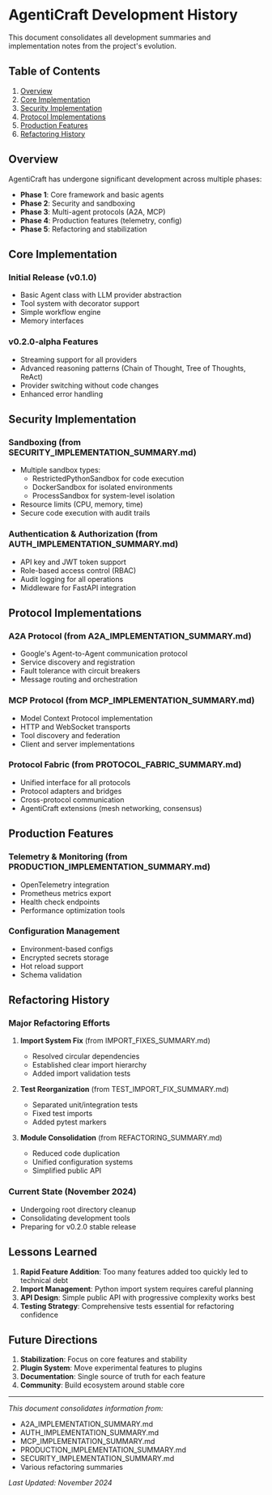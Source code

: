 # AgentiCraft Development History

This document consolidates all development summaries and implementation notes from the project's evolution.

## Table of Contents

1. [Overview](#overview)
2. [Core Implementation](#core-implementation)
3. [Security Implementation](#security-implementation)
4. [Protocol Implementations](#protocol-implementations)
5. [Production Features](#production-features)
6. [Refactoring History](#refactoring-history)

## Overview

AgentiCraft has undergone significant development across multiple phases:

- **Phase 1**: Core framework and basic agents
- **Phase 2**: Security and sandboxing
- **Phase 3**: Multi-agent protocols (A2A, MCP)
- **Phase 4**: Production features (telemetry, config)
- **Phase 5**: Refactoring and stabilization

## Core Implementation

### Initial Release (v0.1.0)
- Basic Agent class with LLM provider abstraction
- Tool system with decorator support
- Simple workflow engine
- Memory interfaces

### v0.2.0-alpha Features
- Streaming support for all providers
- Advanced reasoning patterns (Chain of Thought, Tree of Thoughts, ReAct)
- Provider switching without code changes
- Enhanced error handling

## Security Implementation

### Sandboxing (from SECURITY_IMPLEMENTATION_SUMMARY.md)
- Multiple sandbox types:
  - RestrictedPythonSandbox for code execution
  - DockerSandbox for isolated environments
  - ProcessSandbox for system-level isolation
- Resource limits (CPU, memory, time)
- Secure code execution with audit trails

### Authentication & Authorization (from AUTH_IMPLEMENTATION_SUMMARY.md)
- API key and JWT token support
- Role-based access control (RBAC)
- Audit logging for all operations
- Middleware for FastAPI integration

## Protocol Implementations

### A2A Protocol (from A2A_IMPLEMENTATION_SUMMARY.md)
- Google's Agent-to-Agent communication protocol
- Service discovery and registration
- Fault tolerance with circuit breakers
- Message routing and orchestration

### MCP Protocol (from MCP_IMPLEMENTATION_SUMMARY.md)
- Model Context Protocol implementation
- HTTP and WebSocket transports
- Tool discovery and federation
- Client and server implementations

### Protocol Fabric (from PROTOCOL_FABRIC_SUMMARY.md)
- Unified interface for all protocols
- Protocol adapters and bridges
- Cross-protocol communication
- AgentiCraft extensions (mesh networking, consensus)

## Production Features

### Telemetry & Monitoring (from PRODUCTION_IMPLEMENTATION_SUMMARY.md)
- OpenTelemetry integration
- Prometheus metrics export
- Health check endpoints
- Performance optimization tools

### Configuration Management
- Environment-based configs
- Encrypted secrets storage
- Hot reload support
- Schema validation

## Refactoring History

### Major Refactoring Efforts
1. **Import System Fix** (from IMPORT_FIXES_SUMMARY.md)
   - Resolved circular dependencies
   - Established clear import hierarchy
   - Added import validation tests

2. **Test Reorganization** (from TEST_IMPORT_FIX_SUMMARY.md)
   - Separated unit/integration tests
   - Fixed test imports
   - Added pytest markers

3. **Module Consolidation** (from REFACTORING_SUMMARY.md)
   - Reduced code duplication
   - Unified configuration systems
   - Simplified public API

### Current State (November 2024)
- Undergoing root directory cleanup
- Consolidating development tools
- Preparing for v0.2.0 stable release

## Lessons Learned

1. **Rapid Feature Addition**: Too many features added too quickly led to technical debt
2. **Import Management**: Python import system requires careful planning
3. **API Design**: Simple public API with progressive complexity works best
4. **Testing Strategy**: Comprehensive tests essential for refactoring confidence

## Future Directions

1. **Stabilization**: Focus on core features and stability
2. **Plugin System**: Move experimental features to plugins
3. **Documentation**: Single source of truth for each feature
4. **Community**: Build ecosystem around stable core

---

*This document consolidates information from:*
- A2A_IMPLEMENTATION_SUMMARY.md
- AUTH_IMPLEMENTATION_SUMMARY.md
- MCP_IMPLEMENTATION_SUMMARY.md
- PRODUCTION_IMPLEMENTATION_SUMMARY.md
- SECURITY_IMPLEMENTATION_SUMMARY.md
- Various refactoring summaries

*Last Updated: November 2024*
